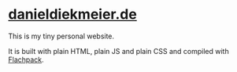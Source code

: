 # [danieldiekmeier.de](https://danieldiekmeier.de)

This is my tiny personal website.

It is built with plain HTML, plain JS and plain CSS and compiled with [Flachpack](https://github.com/danieldiekmeier/flachpack).
